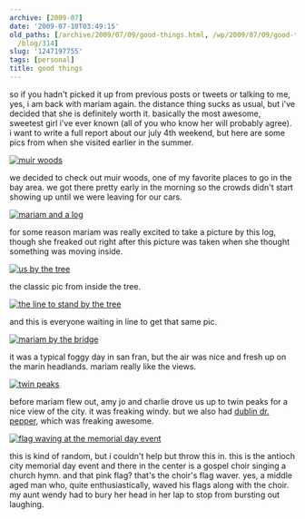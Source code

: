```yaml
---
archive: [2009-07]
date: '2009-07-10T03:49:15'
old_paths: [/archive/2009/07/09/good-things.html, /wp/2009/07/09/good-things/, /2009/07/09/good-things/,
  /blog/314]
slug: '1247197755'
tags: [personal]
title: good things
---
```


so if you hadn't picked it up from previous posts or tweets or talking to
me, yes, i am back with mariam again. the distance thing sucks as usual,
but i've decided that she is definitely worth it. basically the most
awesome, sweetest girl i've ever known (all of you who know her will
probably agree). i want to write a full report about our july 4th weekend,
but here are some pics from when she visited earlier in the summer.

[![muir woods][1]][2]

we decided to check out muir woods, one of my favorite places to go in the
bay area. we got there pretty early in the morning so the crowds didn't
start showing up until we were leaving for our cars.

[![mariam and a log][3]][4]

for some reason mariam was really excited to take a picture by this log,
though she freaked out right after this picture was taken when she thought
something was moving inside.

[![us by the tree][5]][6]

the classic pic from inside the tree.

[![the line to stand by the tree][7]][8]

and this is everyone waiting in line to get that same pic.

[![mariam by the bridge][9]][10]

it was a typical foggy day in san fran, but the air was nice and fresh up
on the marin headlands. mariam really like the views.

[![twin peaks][11]][12]

before mariam flew out, amy jo and charlie drove us up to twin peaks for
a nice view of the city. it was freaking windy. but we also had [dublin
dr. pepper][13], which was freaking awesome.

[![flag waving at the memorial day event][14]][15]

this is kind of random, but i couldn't help but throw this in. this is the
antioch city memorial day event and there in the center is a gospel choir
singing a church hymn. and that pink flag? that's the choir's flag waver.
yes, a middle aged man who, quite enthusiastically, waved his flags along
with the choir. my aunt wendy had to bury her head in her lap to stop from
bursting out laughing.

[1]: http://farm3.static.flickr.com/2602/3706298168_10905c98af.jpg
[2]: http://www.flickr.com/photos/28471535@N02/3706298168 (View 'muir woods' on Flickr.com)
[3]: http://farm3.static.flickr.com/2528/3706302222_c2804a0853.jpg
[4]: http://www.flickr.com/photos/28471535@N02/3706302222 (View 'mariam and a log' on Flickr.com)
[5]: http://farm3.static.flickr.com/2627/3705495309_15ab900b13.jpg
[6]: http://www.flickr.com/photos/28471535@N02/3705495309 (View 'us by the tree' on Flickr.com)
[7]: http://farm3.static.flickr.com/2524/3706303148_0f5c535470.jpg
[8]: http://www.flickr.com/photos/28471535@N02/3706303148 (View 'the line to stand by the tree' on Flickr.com)
[9]: http://farm4.static.flickr.com/3499/3706304270_bff6c498f6.jpg
[10]: http://www.flickr.com/photos/28471535@N02/3706304270 (View 'mariam by the bridge' on Flickr.com)
[11]: http://farm4.static.flickr.com/3492/3705501335_e75367aee9.jpg
[12]: http://www.flickr.com/photos/rjbismark90/3705501335/ (View 'us at twin peaks' on Flickr.com)
[13]: http://www.dublindrpepper.com/
[14]: http://farm4.static.flickr.com/3432/3706308634_922d6aec95.jpg
[15]: http://www.flickr.com/photos/28471535@N02/3706308634 (View 'flag waving at the memorial day event' on Flickr.com)

